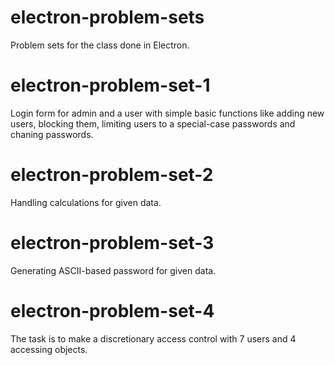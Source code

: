 # electron-problem-sets
Problem sets for the class done in Electron.
# electron-problem-set-1
Login form for admin and a user with simple basic functions like adding new users, blocking them, limiting users to a special-case passwords and chaning passwords.
# electron-problem-set-2
Handling calculations for given data.
# electron-problem-set-3
Generating ASCII-based password for given data.
# electron-problem-set-4
The task is to make a discretionary access control with 7 users and 4 accessing objects.